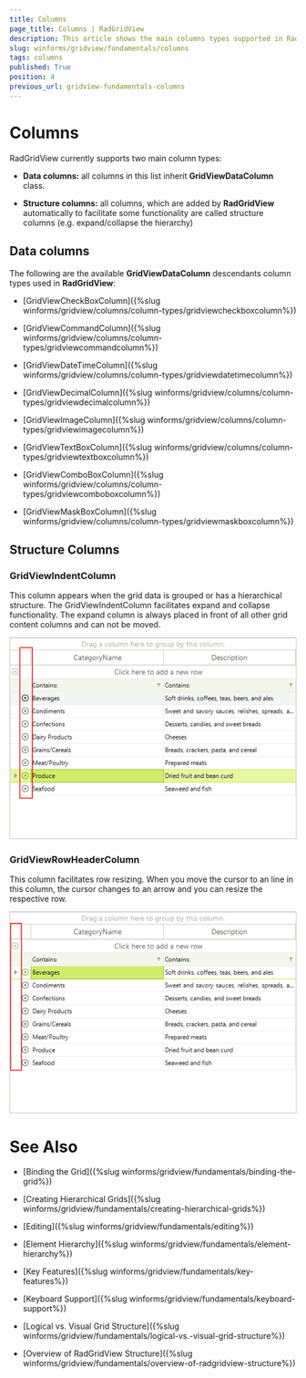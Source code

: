 ```yaml
---
title: Columns
page_title: Columns | RadGridView
description: This article shows the main columns types supported in RadGridView.
slug: winforms/gridview/fundamentals/columns
tags: columns
published: True
position: 4
previous_url: gridview-fundamentals-columns
---
```


# Columns

RadGridView currently supports two main column types: 

* __Data columns:__  all columns in this list inherit __GridViewDataColumn__ class.

* __Structure columns:__ all columns, which are added by __RadGridView__ automatically to facilitate some functionality are called structure columns (e.g. expand/collapse the hierarchy)

## Data columns

The following are the available __GridViewDataColumn__ descendants column types used in __RadGridView__:

* [GridViewCheckBoxColumn]({%slug winforms/gridview/columns/column-types/gridviewcheckboxcolumn%})

* [GridViewCommandColumn]({%slug winforms/gridview/columns/column-types/gridviewcommandcolumn%})

* [GridViewDateTimeColumn]({%slug winforms/gridview/columns/column-types/gridviewdatetimecolumn%})

* [GridViewDecimalColumn]({%slug winforms/gridview/columns/column-types/gridviewdecimalcolumn%})

* [GridViewImageColumn]({%slug winforms/gridview/columns/column-types/gridviewimagecolumn%})

* [GridViewTextBoxColumn]({%slug winforms/gridview/columns/column-types/gridviewtextboxcolumn%})

* [GridViewComboBoxColumn]({%slug winforms/gridview/columns/column-types/gridviewcomboboxcolumn%})

* [GridViewMaskBoxColumn]({%slug winforms/gridview/columns/column-types/gridviewmaskboxcolumn%})

## Structure Columns

### GridViewIndentColumn

This column appears when the grid data is grouped or has a hierarchical structure. The GridViewIndentColumn facilitates expand and collapse functionality. The expand column is always placed in front of all other grid content columns and can not be moved.

![gridview-fundamentals-overview-of-radgridview-structure 005](images/gridview-fundamentals-overview-of-radgridview-structure005.png)

### GridViewRowHeaderColumn

This column facilitates row resizing. When you move the cursor to an line in this column, the cursor changes to an arrow and you can resize the respective row. 

![gridview-fundamentals-columns 001](images/gridview-fundamentals-columns001.png)
# See Also
* [Binding the Grid]({%slug winforms/gridview/fundamentals/binding-the-grid%})

* [Creating Hierarchical Grids]({%slug winforms/gridview/fundamentals/creating-hierarchical-grids%})

* [Editing]({%slug winforms/gridview/fundamentals/editing%})

* [Element Hierarchy]({%slug winforms/gridview/fundamentals/element-hierarchy%})

* [Key Features]({%slug winforms/gridview/fundamentals/key-features%})

* [Keyboard Support]({%slug winforms/gridview/fundamentals/keyboard-support%})

* [Logical vs. Visual Grid Structure]({%slug winforms/gridview/fundamentals/logical-vs.-visual-grid-structure%})

* [Overview of RadGridView Structure]({%slug winforms/gridview/fundamentals/overview-of-radgridview-structure%})


